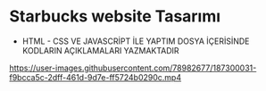 # Starbucks website Tasarımı

- HTML - CSS VE JAVASCRİPT İLE YAPTIM DOSYA İÇERİSİNDE KODLARIN AÇIKLAMALARI YAZMAKTADIR



https://user-images.githubusercontent.com/78982677/187300031-f9bcca5c-2dff-461d-9d7e-ff5724b0290c.mp4


